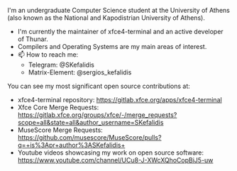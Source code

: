 I'm an undergraduate Computer Science student at the University of Athens (also known as the National and Kapodistrian University of Athens).

- I'm currently the maintainer of xfce4-terminal and an active developer of Thunar.
- Compilers and Operating Systems are my main areas of interest.
- 📫 How to reach me: 
  - Telegram: @SKefalidis 
  - Matrix-Element: @sergios_kefalidis


You can see my most significant open source contributions at:
- xfce4-terminal repository: https://gitlab.xfce.org/apps/xfce4-terminal
- Xfce Core Merge Requests: https://gitlab.xfce.org/groups/xfce/-/merge_requests?scope=all&state=all&author_username=SKefalidis
- MuseScore Merge Requests: https://github.com/musescore/MuseScore/pulls?q=+is%3Apr+author%3ASKefalidis+
- Youtube videos showcasing my work on open source software: https://www.youtube.com/channel/UCu8-J-XWcXQhoCopBiJ5-uw
